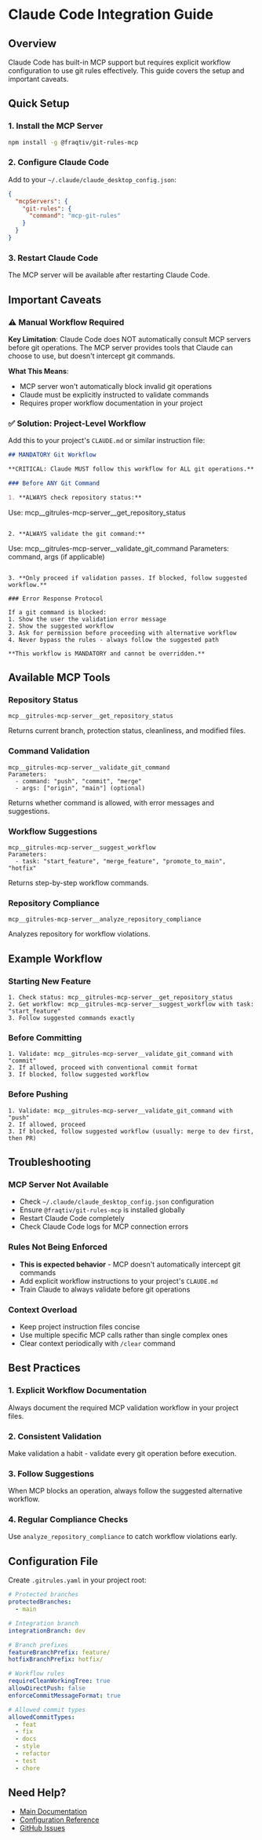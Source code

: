 # Claude Code Integration Guide

## Overview

Claude Code has built-in MCP support but requires explicit workflow configuration to use git rules effectively. This guide covers the setup and important caveats.

## Quick Setup

### 1. Install the MCP Server

```bash
npm install -g @fraqtiv/git-rules-mcp
```

### 2. Configure Claude Code

Add to your `~/.claude/claude_desktop_config.json`:

```json
{
  "mcpServers": {
    "git-rules": {
      "command": "mcp-git-rules"
    }
  }
}
```

### 3. Restart Claude Code

The MCP server will be available after restarting Claude Code.

## Important Caveats

### ⚠️ Manual Workflow Required

**Key Limitation**: Claude Code does NOT automatically consult MCP servers before git operations. The MCP server provides tools that Claude can choose to use, but doesn't intercept git commands.

**What This Means**:
- MCP server won't automatically block invalid git operations
- Claude must be explicitly instructed to validate commands
- Requires proper workflow documentation in your project

### ✅ Solution: Project-Level Workflow

Add this to your project's `CLAUDE.md` or similar instruction file:

```markdown
## MANDATORY Git Workflow

**CRITICAL: Claude MUST follow this workflow for ALL git operations.**

### Before ANY Git Command

1. **ALWAYS check repository status:**
   ```
   Use: mcp__gitrules-mcp-server__get_repository_status
   ```

2. **ALWAYS validate the git command:**
   ```
   Use: mcp__gitrules-mcp-server__validate_git_command
   Parameters: command, args (if applicable)
   ```

3. **Only proceed if validation passes. If blocked, follow suggested workflow.**

### Error Response Protocol

If a git command is blocked:
1. Show the user the validation error message
2. Show the suggested workflow
3. Ask for permission before proceeding with alternative workflow
4. Never bypass the rules - always follow the suggested path

**This workflow is MANDATORY and cannot be overridden.**
```

## Available MCP Tools

### Repository Status
```
mcp__gitrules-mcp-server__get_repository_status
```
Returns current branch, protection status, cleanliness, and modified files.

### Command Validation
```
mcp__gitrules-mcp-server__validate_git_command
Parameters:
  - command: "push", "commit", "merge"
  - args: ["origin", "main"] (optional)
```
Returns whether command is allowed, with error messages and suggestions.

### Workflow Suggestions
```
mcp__gitrules-mcp-server__suggest_workflow
Parameters:
  - task: "start_feature", "merge_feature", "promote_to_main", "hotfix"
```
Returns step-by-step workflow commands.

### Repository Compliance
```
mcp__gitrules-mcp-server__analyze_repository_compliance
```
Analyzes repository for workflow violations.

## Example Workflow

### Starting New Feature
```
1. Check status: mcp__gitrules-mcp-server__get_repository_status
2. Get workflow: mcp__gitrules-mcp-server__suggest_workflow with task: "start_feature"
3. Follow suggested commands exactly
```

### Before Committing
```
1. Validate: mcp__gitrules-mcp-server__validate_git_command with "commit"
2. If allowed, proceed with conventional commit format
3. If blocked, follow suggested workflow
```

### Before Pushing
```
1. Validate: mcp__gitrules-mcp-server__validate_git_command with "push"
2. If allowed, proceed
3. If blocked, follow suggested workflow (usually: merge to dev first, then PR)
```

## Troubleshooting

### MCP Server Not Available
- Check `~/.claude/claude_desktop_config.json` configuration
- Ensure `@fraqtiv/git-rules-mcp` is installed globally
- Restart Claude Code completely
- Check Claude Code logs for MCP connection errors

### Rules Not Being Enforced
- **This is expected behavior** - MCP doesn't automatically intercept git commands
- Add explicit workflow instructions to your project's `CLAUDE.md`
- Train Claude to always validate before git operations

### Context Overload
- Keep project instruction files concise
- Use multiple specific MCP calls rather than single complex ones
- Clear context periodically with `/clear` command

## Best Practices

### 1. Explicit Workflow Documentation
Always document the required MCP validation workflow in your project files.

### 2. Consistent Validation
Make validation a habit - validate every git operation before execution.

### 3. Follow Suggestions
When MCP blocks an operation, always follow the suggested alternative workflow.

### 4. Regular Compliance Checks
Use `analyze_repository_compliance` to catch workflow violations early.

## Configuration File

Create `.gitrules.yaml` in your project root:

```yaml
# Protected branches
protectedBranches:
  - main

# Integration branch  
integrationBranch: dev

# Branch prefixes
featureBranchPrefix: feature/
hotfixBranchPrefix: hotfix/

# Workflow rules
requireCleanWorkingTree: true
allowDirectPush: false
enforceCommitMessageFormat: true

# Allowed commit types
allowedCommitTypes:
  - feat
  - fix
  - docs
  - style
  - refactor
  - test
  - chore
```

## Need Help?

- [Main Documentation](../README.md)
- [Configuration Reference](./configuration.md)
- [GitHub Issues](https://github.com/FRAQTIV/gitrules-mcp-server/issues)